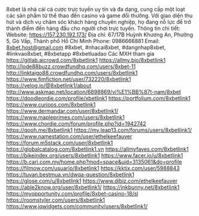 8xbet là nhà cái cá cược trực tuyến uy tín và đa dạng, cung cấp một loạt các sản phẩm từ thể thao đến casino và game đổi thưởng. Với giao diện thu hút và dịch vụ chăm sóc khách hàng chuyên nghiệp, họ đang nỗ lực để trở thành điểm đến hàng đầu cho người chơi trực tuyến.
Thông tin chi tiết:
Website: https://157.230.192.173/
Địa chỉ: 67/17B Huỳnh Khương An, Phường 5, Gò Vấp, Thành phố Hồ Chí Minh
Phone: 0986666881
Email: 8xbet.host@gmail.com
#8xbet, #nhacai8xbet, #dangnhap8xbet, #linkvao8xbet, #8xbetapp #8xbetluadao
Các MXH tham gia 
https://gitlab.aicrowd.com/8xbetlink1
https://allmy.bio/8xbetlink1
http://lode88buzz.crowdfundhq.com/users/8xbet-11
http://linktaigo88.crowdfundhq.com/users/8xbetlink1
https://www.fimfiction.net/user/732220/8xbetlink1
https://velog.io/@8xbetlink1/about
http://www.askmap.net/location/6898869/vi%E1%BB%87t-nam/8xbet
https://doodleordie.com/profile/xbetlink1
https://portfolium.com/8xbetlink1
https://www.curioos.com/8xbetlink1
https://www.dermandar.com/user/8xbetlink1/
https://www.mapleprimes.com/users/8xbetlink1
https://www.chordie.com/forum/profile.php?id=1942742
https://qooh.me/8xbetlink1
https://my.leap13.com/forums/users/8xbetlink1/
https://www.namestation.com/user/ethelkeefauver
https://forum.m5stack.com/user/8xbetlink1
https://globalcatalog.com/8xbetlink1.vn
https://allmyfaves.com/8xbetlink1
https://bikeindex.org/users/8xbetlink1
https://www.facer.io/u/8xbetlink1
https://b.cari.com.my/home.php?mod=space&uid=3135061&do=profile
https://filmow.com/usuario/8xbetlink1
https://kktix.com/user/5988843
https://tuvan.bestmua.vn/dwqa-question/8xbetlink1
https://glose.com/u/8xbetlink1
https://www.dibiz.com/ethelkeefauver
https://able2know.org/user/8xbetlink1/
https://inkbunny.net/8xbetlink1
https://myopportunity.com/profile/8xbet-casino-18/sl
https://roomstyler.com/users/8xbetlink1
https://www.jqwidgets.com/community/users/8xbetlink1/

